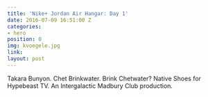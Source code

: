```yaml
---
title: 'Nike+ Jordan Air Hangar: Day 1'
date: 2016-07-09 16:51:00 Z
categories:
- hero
position: 0
img: kvoegele.jpg
link: 
layout: post
---
```


Takara Bunyon. Chet Brinkwater. Brink Chetwater? Native Shoes for Hypebeast TV. An Intergalactic Madbury Club production.
